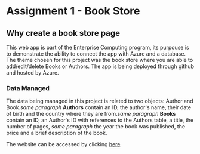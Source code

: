 # Assignment 1 - Book Store

## Why create a book store page
        
This web app is part of the Enterprise Computing program, its purpouse is to demonstrate the ability to
connect the app with Azure and a database. The theme chosen for this project was the book store where you 
are able to add/edit/delete Books or Authors. The app is being deployed through github and hosted by Azure.
       
### Data Managed

The data being managed in this project is related to two objects: Author and Book.*same paragraph*
**Authors** contain an ID, the author's name, their date of birth and the country where they are from.*same paragraph*
**Books** contain an ID, an Author's ID with references to the Authors table, a title, the number of pages, *same paragraph*
the year the book was published, the price and a brief description of the book.

The website can be accessed by clicking [here](http://entcomp-book-store.azurewebsites.net)

	